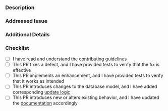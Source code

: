 ### Description

<!-- REQUIRED
    Provide a concise description of your change. What does it do? Why is it necessary?
    As a guideline, think about how you would describe your change if you were to write a changelog entry for it.
-->

### Addressed Issue

<!-- REQUIRED
    Reference the issue addressed by this PR, e.g. `#1234`.
    Use keywords like `closes` or `fixes` to signal that this PR resolves the issue,
    causing the issue to be closed automatically when the PR is merged:
        https://docs.github.com/en/issues/tracking-your-work-with-issues/linking-a-pull-request-to-an-issue#linking-a-pull-request-to-an-issue-using-a-keyword
-->

### Additional Details

<!-- OPTIONAL
    If desired, share more technical details about the change here.
    Elaborating on why you implemented the change the way you did can be super helpful to the reviewer.
    Did you consider other solutions? Any problems you ran into along the way?
-->

### Checklist

<!-- REQUIRED
    Mark items in this list as done by adding a `x` between the square brackets.
    Non-applicable items may be marked as such by surrounding their text with tildes (`~`).

    This is not meant to be a strict to-do list. If you're unsure about anything,
    just leave it empty for now. The maintainers are happy to assist you in figuring it out!
-->

- [ ] I have read and understand the [contributing guidelines](../CONTRIBUTING.md#pull-requests)
- [ ] This PR fixes a defect, and I have provided tests to verify that the fix is effective
- [ ] This PR implements an enhancement, and I have provided tests to verify that it works as intended
- [ ] This PR introduces changes to the database model, and I have added corresponding [update logic](https://github.com/DependencyTrack/dependency-track/tree/master/src/main/java/org/dependencytrack/upgrade)
- [ ] This PR introduces new or alters existing behavior, and I have updated the [documentation](https://github.com/DependencyTrack/dependency-track/tree/master/docs/_docs) accordingly
